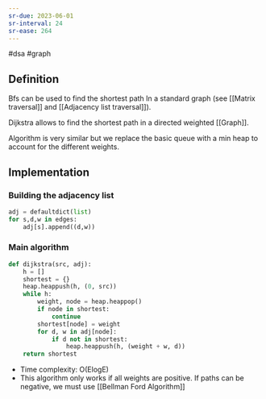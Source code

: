 ```yaml
---
sr-due: 2023-06-01
sr-interval: 24
sr-ease: 264
---
```


#dsa #graph

## Definition

Bfs can be used to find the shortest path In a standard graph (see [[Matrix traversal]] and [[Adjacency list traversal]]).

Dijkstra allows to find the shortest path in a directed weighted [[Graph]].

Algorithm is very similar but we replace the basic queue with a min heap to account for the different weights.

## Implementation

### Building the adjacency list

```python
adj = defaultdict(list)
for s,d,w in edges:
    adj[s].append((d,w))
```

### Main algorithm

```python
def dijkstra(src, adj):
    h = []
    shortest = {}
    heap.heappush(h, (0, src))
    while h:
        weight, node = heap.heappop()
        if node in shortest:
            continue
        shortest[node] = weight
        for d, w in adj[node]:
            if d not in shortest:
                heap.heappush(h, (weight + w, d))
    return shortest
```

- Time complexity: O(ElogE)
- This algorithm only works if all weights are positive. If paths can be negative, we must use [[Bellman Ford Algorithm]]
